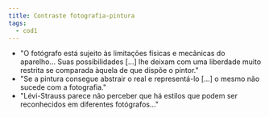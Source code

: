 ```yaml
---
title: Contraste fotografia-pintura
tags:
  - cod1
---
```

- "O fotógrafo está sujeito às limitações físicas e mecânicas do aparelho... Suas possibilidades [...] lhe deixam com uma liberdade muito restrita se comparada àquela de que dispõe o pintor."
- "Se a pintura consegue abstrair o real e representá-lo [...] o mesmo não sucede com a fotografia."
- "Lévi-Strauss parece não perceber que há estilos que podem ser reconhecidos em diferentes fotógrafos..."